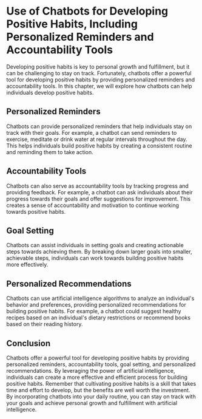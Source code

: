# Use of Chatbots for Developing Positive Habits, Including Personalized Reminders and Accountability Tools

Developing positive habits is key to personal growth and fulfillment, but it can be challenging to stay on track. Fortunately, chatbots offer a powerful tool for developing positive habits by providing personalized reminders and accountability tools. In this chapter, we will explore how chatbots can help individuals develop positive habits.

Personalized Reminders
----------------------

Chatbots can provide personalized reminders that help individuals stay on track with their goals. For example, a chatbot can send reminders to exercise, meditate or drink water at regular intervals throughout the day. This helps individuals build positive habits by creating a consistent routine and reminding them to take action.

Accountability Tools
--------------------

Chatbots can also serve as accountability tools by tracking progress and providing feedback. For example, a chatbot can ask individuals about their progress towards their goals and offer suggestions for improvement. This creates a sense of accountability and motivation to continue working towards positive habits.

Goal Setting
------------

Chatbots can assist individuals in setting goals and creating actionable steps towards achieving them. By breaking down larger goals into smaller, achievable steps, individuals can work towards building positive habits more effectively.

Personalized Recommendations
----------------------------

Chatbots can use artificial intelligence algorithms to analyze an individual's behavior and preferences, providing personalized recommendations for building positive habits. For example, a chatbot could suggest healthy recipes based on an individual's dietary restrictions or recommend books based on their reading history.

Conclusion
----------

Chatbots offer a powerful tool for developing positive habits by providing personalized reminders, accountability tools, goal setting, and personalized recommendations. By leveraging the power of artificial intelligence, individuals can create a more effective and efficient process for building positive habits. Remember that cultivating positive habits is a skill that takes time and effort to develop, but the benefits are well worth the investment. By incorporating chatbots into your daily routine, you can stay on track with your goals and achieve personal growth and fulfillment with artificial intelligence.
